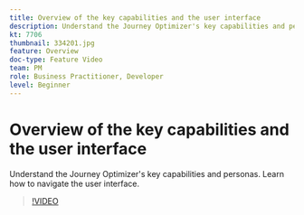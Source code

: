 ```yaml
---
title: Overview of the key capabilities and the user interface
description: Understand the Journey Optimizer's key capabilities and personas. Learn how to navigate the user interface.
kt: 7706
thumbnail: 334201.jpg
feature: Overview
doc-type: Feature Video
team: PM
role: Business Practitioner, Developer
level: Beginner
---
```


# Overview of the key capabilities and the user interface

Understand the Journey Optimizer's key capabilities and personas. Learn how to navigate the user interface.

>[!VIDEO](https://video.tv.adobe.com/v/334201?quality=12)
